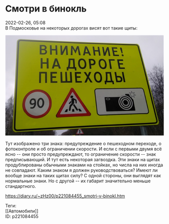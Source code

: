 Смотри в бинокль
=================

   
 2022-02-26, 05:08   
  В Подмосковье на некоторых дорогах висят вот такие щиты:   
   
   [![](pics/fcd9258d3a8dt.jpg)](https://b.radikal.ru/b11/2202/73/fcd9258d3a8d.jpg)     
   
 Тут изображено три знака: предупреждение о пешеходном переходе, о фотоконтроле и об ограничении скорости. И если с первыми двумя всё ясно -- они просто предупреждают, то ограничение скорости -- знак предписывающий. И тут есть некоторая загвоздка. Эти знаки на щитах продублированы обычными знаками на стойках, но числа на них иногда не совпадают. Каким знаком я должен руководствоваться? Имеют ли вообще знаки на таких щитах силу? С одной стороны, они выглядят как нормальные знаки. Но с другой -- их габарит значительно меньше стандартного.   
    
 <https://diary.ru/~zHz00/p221084455_smotri-v-binokl.htm>   
   
 Теги:   
 [[Автомобили]]   
 ID: p221084455